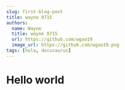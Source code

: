 ```yaml
---
slug: first-blog-post
title: wayne 0715
authors:
  name: Wayne
  title: wayne 0715
  url: https://github.com/wgao19
  image_url: https://github.com/wgao19.png
tags: [hola, docusaurus]
---
```


# Hello world